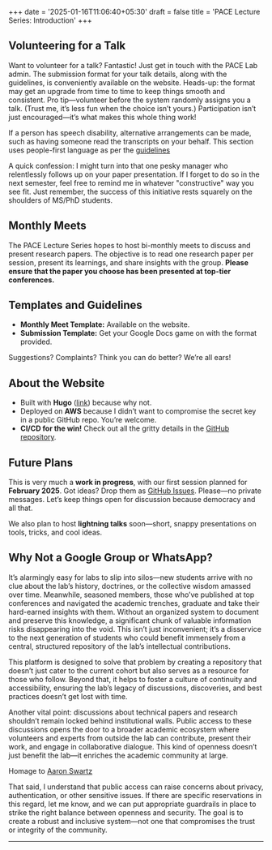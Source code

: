 +++
date = '2025-01-16T11:06:40+05:30'
draft = false
title = 'PACE Lecture Series: Introduction'
+++


## Volunteering for a Talk

Want to volunteer for a talk? Fantastic! Just get in touch with the PACE Lab admin. The submission format for your talk details, along with the guidelines, is conveniently available on the website. Heads-up: the format may get an upgrade from time to time to keep things smooth and consistent. Pro tip—volunteer before the system randomly assigns you a talk. (Trust me, it’s less fun when the choice isn’t yours.) Participation isn’t just encouraged—it’s what makes this whole thing work!

If a person has speech disability, alternative arrangements can be made, such as having someone read the transcripts on your behalf. 
This section uses people-first language as per the [guidelines](https://www.ungeneva.org/sites/default/files/2021-01/Disability-Inclusive-Language-Guidelines.pdf)

A  quick confession: I might turn into that one pesky manager who relentlessly follows up on your paper presentation. If I forget to do so in the next semester, feel free to remind me in whatever "constructive" way you see fit. Just remember, the success of this initiative rests squarely on the shoulders of MS/PhD students.


## Monthly Meets

The PACE Lecture Series hopes to host bi-monthly meets to discuss and present research papers. The objective is to read one research paper per session, present its learnings, and share insights with the group. **Please ensure that the paper you choose has been presented at top-tier conferences.**

## Templates and Guidelines

- **Monthly Meet Template:** Available on the website.  
- **Submission Template:** Get your Google Docs game on with the format provided.

Suggestions? Complaints? Think you can do better? We’re all ears!

## About the Website

- Built with **Hugo** ([link](https://gohugo.io)) because why not.  
- Deployed on **AWS** because I didn’t want to compromise the secret key in a public GitHub repo. You’re welcome.  
- **CI/CD for the win!** Check out all the gritty details in the [GitHub repository](https://github.com/durwasa-chakraborty/pace-lecture-series/).

## Future Plans

This is very much a **work in progress**, with our first session planned for **February 2025**. Got ideas? Drop them as [GitHub Issues](https://github.com/durwasa-chakraborty/pace-lecture-series/issues). Please—no private messages. Let’s keep things open for discussion because democracy and all that.

We also plan to host **lightning talks** soon—short, snappy presentations on tools, tricks, and cool ideas.

## Why Not a Google Group or WhatsApp?

It’s alarmingly easy for labs to slip into silos—new students arrive with no clue about the lab’s history, doctrines, or the collective wisdom amassed over time. Meanwhile, seasoned members, those who’ve published at top conferences and navigated the academic trenches, graduate and take their hard-earned insights with them. Without an organized system to document and preserve this knowledge, a significant chunk of valuable information risks disappearing into the void. This isn’t just inconvenient; it’s a disservice to the next generation of students who could benefit immensely from a central, structured repository of the lab’s intellectual contributions.

This platform is designed to solve that problem by creating a repository that doesn’t just cater to the current cohort but also serves as a resource for those who follow. Beyond that, it helps to foster a culture of continuity and accessibility, ensuring the lab’s legacy of discussions, discoveries, and best practices doesn’t get lost with time.

Another vital point: discussions about technical papers and research shouldn’t remain locked behind institutional walls. Public access to these discussions opens the door to a broader academic ecosystem where volunteers and experts from outside the lab can contribute, present their work, and engage in collaborative dialogue. This kind of openness doesn’t just benefit the lab—it enriches the academic community at large.

Homage to [Aaron Swartz](https://en.wikipedia.org/wiki/Aaron_Swartz)

That said, I understand that public access can raise concerns about privacy, authentication, or other sensitive issues. If there are specific reservations in this regard, let me know, and we can put appropriate guardrails in place to strike the right balance between openness and security. The goal is to create a robust and inclusive system—not one that compromises the trust or integrity of the community.

---
